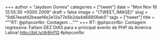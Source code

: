 
+++
author = "Jaydson Gomes"
categories = ["tweet"]
date = "Mon Nov 16 12:55:30 +0000 2009"
draft = false
image = "{TWEET_IMAGE}"
slug = "9d67eeafd2beaef4e2e12a77e5b2da4d68956eb5"
tags = ["tweet"]
title = """RT: @phpconfbr: Contagem ..."""
+++
RT: @phpconfbr: Contagem regressiva: Faltam DEZ DIAS para o principal evento de PHP da América Latina! http://bit.ly/4r6H7Q #phpconfbr
